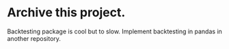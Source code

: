 # Archive this project. 
Backtesting package is cool but to slow.
Implement backtesting in pandas in another repository.

